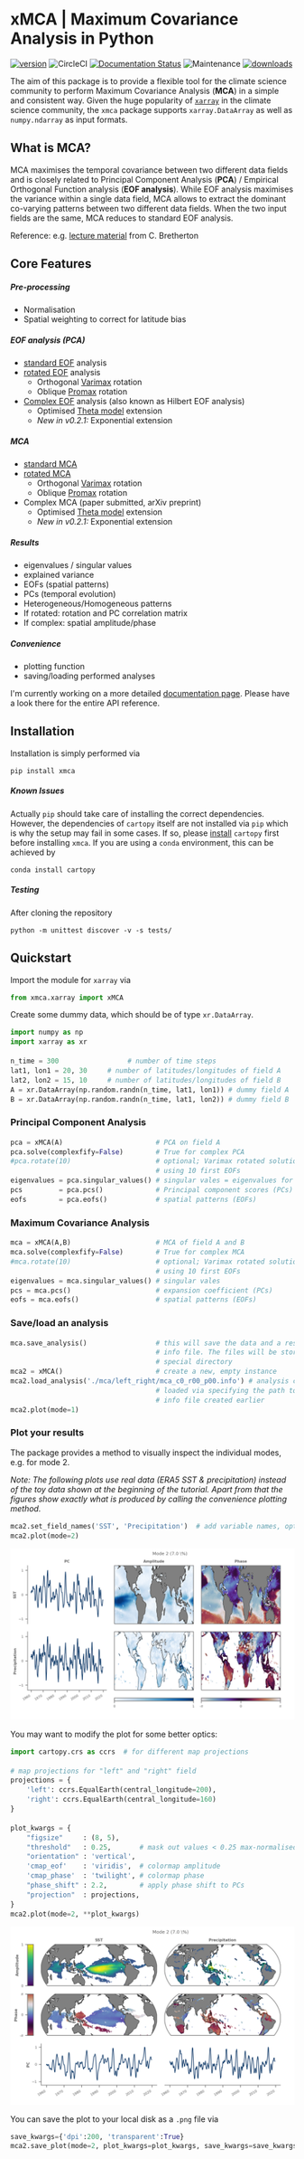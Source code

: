 # xMCA | Maximum Covariance Analysis in Python

[![version](https://img.shields.io/pypi/v/xmca?color=f2cc8f&label=PyPI)](https://pypi.org/project/xmca/)
![CircleCI](https://img.shields.io/circleci/build/github/nicrie/xmca?color=81b29a)
[![Documentation Status](https://img.shields.io/readthedocs/xmca/latest?color=81b29a)](https://pyxmca.readthedocs.io/en/latest/?badge=latest)
![Maintenance](https://img.shields.io/maintenance/yes/2021?color=81b29a)
[![downloads](https://img.shields.io/pypi/dm/xmca?color=f2cc8f)](https://pypi.org/project/xmca/)

The aim of this package is to provide a flexible tool for the climate science community to perform Maximum Covariance Analysis (**MCA**) in a simple and consistent way. Given the huge popularity of [`xarray`][xarray] in the climate science community, the `xmca` package supports `xarray.DataArray` as well as `numpy.ndarray` as input formats.

## What is MCA?
MCA maximises the temporal covariance between two different
data fields and is closely related to Principal Component Analysis (**PCA**) / Empirical
Orthogonal Function analysis (**EOF analysis**). While EOF analysis maximises the variance within a single data
field, MCA allows to extract the dominant co-varying patterns between two different data
fields. When the two input fields are the same, MCA reduces to standard EOF analysis.

Reference: e.g. [lecture material][mca-material] from C. Bretherton


## Core Features
##### Pre-processing
- Normalisation
- Spatial weighting to correct for latitude bias
##### EOF analysis (PCA)
- [standard EOF][pca] analysis
- [rotated EOF][rotated-pca] analysis
	- Orthogonal [Varimax][varimax] rotation
	- Oblique [Promax][promax] rotation
- [Complex EOF][complex-pca] analysis (also known as Hilbert EOF analysis)
	- Optimised [Theta model][theta] extension
  - *New in v0.2.1:* Exponential extension
##### MCA
-  [standard MCA][mca]
- [rotated MCA][rotated-mca]
	- Orthogonal [Varimax][varimax] rotation
	- Oblique [Promax][promax] rotation
- Complex MCA (paper submitted, arXiv preprint)
	- Optimised [Theta model][theta] extension
  - *New in v0.2.1:* Exponential extension

##### Results
- eigenvalues / singular values
- explained variance
- EOFs (spatial patterns)
- PCs (temporal evolution)
- Heterogeneous/Homogeneous patterns
- If rotated: rotation and PC correlation matrix
- If complex: spatial amplitude/phase

##### Convenience
- plotting function
- saving/loading performed analyses

I'm currently working on a more detailed [documentation page](https://pyxmca.readthedocs.io/en/latest/index.html). Please have a look there for the entire API reference.


## Installation
Installation is simply performed via
```
pip install xmca
```

##### Known Issues
Actually `pip` should take care of installing the correct dependencies. However, the dependencies of `cartopy` itself are not installed via `pip` which is
why the setup may fail in some cases. If so, please
[install][cartopy] `cartopy` first before installing `xmca`. If you are using a `conda` environment, this can be achieved by
```
conda install cartopy
```


##### Testing
After cloning the repository
```
python -m unittest discover -v -s tests/
```



## Quickstart
Import the module for `xarray` via
```py
from xmca.xarray import xMCA
```
Create some dummy data, which should be of type `xr.DataArray`.
```py
import numpy as np
import xarray as xr

n_time = 300                 # number of time steps
lat1, lon1 = 20, 30     # number of latitudes/longitudes of field A
lat2, lon2 = 15, 10     # number of latitudes/longitudes of field B
A = xr.DataArray(np.random.randn(n_time, lat1, lon1)) # dummy field A
B = xr.DataArray(np.random.randn(n_time, lat1, lon2)) # dummy field B
```

### Principal Component Analysis
```py
pca = xMCA(A)                       # PCA on field A
pca.solve(complexfify=False)        # True for complex PCA
#pca.rotate(10)                     # optional; Varimax rotated solution
                                    # using 10 first EOFs
eigenvalues = pca.singular_values() # singular vales = eigenvalues for PCA
pcs         = pca.pcs()             # Principal component scores (PCs)
eofs        = pca.eofs()            # spatial patterns (EOFs)

```

### Maximum Covariance Analysis
```py
mca = xMCA(A,B)                     # MCA of field A and B
mca.solve(complexfify=False)        # True for complex MCA
#mca.rotate(10)                     # optional; Varimax rotated solution
                                    # using 10 first EOFs
eigenvalues = mca.singular_values() # singular vales
pcs = mca.pcs()                     # expansion coefficient (PCs)
eofs = mca.eofs()                   # spatial patterns (EOFs)

```
### Save/load an analysis
```py
mca.save_analysis()                 # this will save the data and a respective
                                    # info file. The files will be stored in a
                                    # special directory
mca2 = xMCA()                       # create a new, empty instance
mca2.load_analysis('./mca/left_right/mca_c0_r00_p00.info') # analysis can be
                                    # loaded via specifying the path to the
                                    # info file created earlier
mca2.plot(mode=1)
```
### Plot your results
The package provides a method to visually inspect the individual modes, e.g. for mode 2.

*Note: The following plots use real data (ERA5 SST & precipitation) instead of the toy data shown at the beginning of the tutorial. Apart from that the figures show exactly what is produced by calling the convenience plotting method.*
```py
mca2.set_field_names('SST', 'Precipitation')  # add variable names, optional
mca2.plot(mode=2)
```
![example-plot1](figs/example-plot1.png "Result of default plot method after performing complex rotated MCA on SST and precipitation showing mode 2")

You may want to modify the plot for some better optics:
```py
import cartopy.crs as ccrs  # for different map projections

# map projections for "left" and "right" field
projections = {
    'left': ccrs.EqualEarth(central_longitude=200),
    'right': ccrs.EqualEarth(central_longitude=160)
}

plot_kwargs = {
    "figsize"     : (8, 5),
    "threshold"   : 0.25,       # mask out values < 0.25 max-normalised amplitude
    "orientation" : 'vertical',
    'cmap_eof'    : 'viridis',  # colormap amplitude
    'cmap_phase'  : 'twilight', # colormap phase
    "phase_shift" : 2.2,        # apply phase shift to PCs
    "projection"  : projections,
}
mca2.plot(mode=2, **plot_kwargs)
```

![example-plot2](figs/example-plot2.png "Result of plot method with improved optics after performing complex rotated MCA on SST and precipitation showing mode 2.")

You can save the plot to your local disk as a `.png` file via
```py
save_kwargs={'dpi':200, 'transparent':True}
mca2.save_plot(mode=2, plot_kwargs=plot_kwargs, save_kwargs=save_kwargs)
```

[xarray]: http://xarray.pydata.org/en/stable/

[cartopy]: https://scitools.org.uk/cartopy/docs/latest/installing.html

[pca]: https://en.wikipedia.org/wiki/Empirical_orthogonal_functions

[mca]: ftp://eos.atmos.washington.edu/pub/breth/papers/1992/SVD-theory.pdf

[mca-material]: https://atmos.washington.edu/~breth/classes/AS552/lect/lect22.pdf

[rotated-pca]: https://climatedataguide.ucar.edu/climate-data-tools-and-analysis/empirical-orthogonal-function-eof-analysis-and-rotated-eof-analysis

[rotated-mca]: https://journals.ametsoc.org/jcli/article/8/11/2631/35764/Orthogonal-Rotation-of-Spatial-Patterns-Derived

[varimax]: https://en.wikipedia.org/wiki/Varimax_rotation

[promax]: https://bpspsychub.onlinelibrary.wiley.com/doi/abs/10.1111/j.2044-8317.1964.tb00244.x

[complex-pca]: https://journals.ametsoc.org/doi/abs/10.1175/1520-0450(1984)023%3C1660%3ACPCATA%3E2.0.CO%3B2

[theta]: https://linkinghub.elsevier.com/retrieve/pii/S0169207016300243
